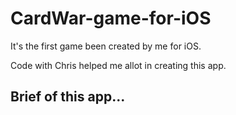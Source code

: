 # CardWar-game-for-iOS

It's the first game been created by me for iOS.

Code with Chris helped me allot in creating this app.

## Brief of this app...

